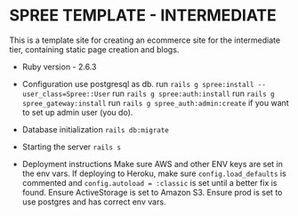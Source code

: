 # SPREE TEMPLATE - INTERMEDIATE

This is a template site for creating an ecommerce site for the intermediate tier, containing static page creation and blogs.
* Ruby version - 2.6.3

* Configuration
use postgresql as db.
run `rails g spree:install --user_class=Spree::User`
run `rails g spree:auth:install`
run `rails g spree_gateway:install`
run `rails g spree_auth:admin:create` if you want to set up admin user (you do).

* Database initialization
`rails db:migrate`

* Starting the server
`rails s`

* Deployment instructions
Make sure AWS and other ENV keys are set in the env vars.
If deploying to Heroku, make sure `config.load_defaults` is commented and `config.autoload = :classic` is set until a better fix is found.
Ensure ActiveStorage is set to Amazon S3.
Ensure prod is set to use postgres and has correct env vars.
